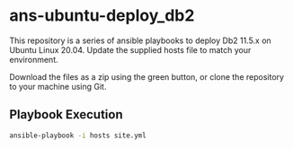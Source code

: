 # ans-ubuntu-deploy_db2

This repository is a series of ansible playbooks to deploy Db2 11.5.x on Ubuntu Linux 20.04. Update the supplied hosts file to match your environment.

Download the files as a zip using the green button, or clone the repository to your machine using Git.

## Playbook Execution
```bash
ansible-playbook -i hosts site.yml
```
